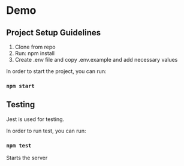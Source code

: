 # Demo

## Project Setup Guidelines

1.  Clone from repo
2.  Run: npm install
3.  Create .env file and copy .env.example and add necessary values

In order to start the project, you can run:

### `npm start`

## Testing

Jest is used for testing.

In order to run test, you can run:

### `npm test`

Starts the server
